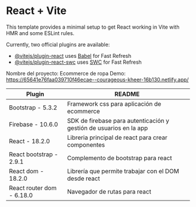 # React + Vite

This template provides a minimal setup to get React working in Vite with HMR and some ESLint rules.

Currently, two official plugins are available:

- [@vitejs/plugin-react](https://github.com/vitejs/vite-plugin-react/blob/main/packages/plugin-react/README.md) uses [Babel](https://babeljs.io/) for Fast Refresh
- [@vitejs/plugin-react-swc](https://github.com/vitejs/vite-plugin-react-swc) uses [SWC](https://swc.rs/) for Fast Refresh


Nombre del proyecto: Ecommerce de ropa
Demo: https://65641e76faa039710f46ecae--courageous-kheer-16b130.netlify.app/

| Plugin | README |
| ------ | ------ |
| Bootstrap - 5.3.2 | Framework css para aplicación de ecommerce |
| Firebase - 10.6.0 | SDK de firebase para autenticación y gestión de usuarios en la app |
| React - 18.2.0 | Libreria principal de react para crear componentes |
| React bootstrap - 2.9.1 | Complemento de bootstrap para react |
| React dom - 18.2.0 | Librería que permite trabajar con el DOM desde react |
| React router dom - 6.18.0 | Navegador de rutas para react |
